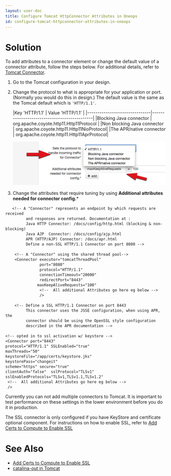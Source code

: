 ```yaml
---
layout: user-doc
title: Configure Tomcat HttpConnector Attributes in Oneops
id: configure-tomcat-httpconnector-attributes-in-oneops
---
```


# Solution

To add attributes to a connector element or change the default value of a connector attribute, follow the steps below. For additional details, refer to <a href="http://tomcat.apache.org/tomcat-7.0-doc/config/http.html" target="_blank">Tomcat Connector</a>.


1. Go to the Tomcat configuration in your design.
2. Change the protocol to what is appropriate for your application or port. (Normally you would do this in design.) The default value is the same as the Tomcat default which is `'HTTP/1.1'`.

    |Key 'HTTP/1.1'                 | Value 'HTTP/1.1'                            |
|-------------------------------|---------------------------------------------|
|Blocking Java connector        |   org.apache.coyote.http11.Http11Protocol   |
|Non blocking Java connector    |   org.apache.coyote.http11.Http11NioProtocol|
|The APR/native connector       |   org.apache.coyote.http11.Http11AprProtocol|

    ![Security Group](/assets/docs/local/images/tomcat-attributes.png)

3. Change the attributes that require tuning by using **Additional attributes needed for connector config.***

```
   <!-- A "Connector" represents an endpoint by which requests are received
         and responses are returned. Documentation at :
         Java HTTP Connector: /docs/config/http.html (blocking & non-blocking)
         Java AJP  Connector: /docs/config/ajp.html
         APR (HTTP/AJP) Connector: /docs/apr.html
         Define a non-SSL HTTP/1.1 Connector on port 8080 -->

    <!-- A "Connector" using the shared thread pool-->
    <Connector executor="tomcatThreadPool"
               port="8080"
               protocol="HTTP/1.1"
               connectionTimeout="20000"
               redirectPort="8443"
              maxKeepAliveRequests="100"
               <!--  All additional Attributes go here eg below -->
               />

    <!-- Define a SSL HTTP/1.1 Connector on port 8443
         This connector uses the JSSE configuration, when using APR, the
         connector should be using the OpenSSL style configuration
         described in the APR documentation -->

<!-- opted in to ssl activation w/ keystore -->
<Connector port="8443"
protocol="HTTP/1.1" SSLEnabled="true"
maxThreads="50"
keystoreFile="/app/certs/keystore.jks"
keystorePass="changeit"
scheme="https" secure="true"
clientAuth="false"  sslProtocol="TLSv1" sslEnabledProtocols="TLSv1,TLSv1.1,TLSv1.2"
 <!--  All additional Attributes go here eg below -->
 />
```

Currently you can not add multiple connectors to Tomcat. It is important to test performance on these settings in the lower environment before you do it in production.

The SSL connector is only configured if you have KeyStore and certificate optional component. For instructions on how to enable SSL, refer to <a href="/user/howto/add-certs-to-compute-to-enable-ssl.html">Add Certs to Compute to Enable SSL</a>

# See Also

* <a href="/user/howto/add-certs-to-compute-to-enable-ssl.html">Add Certs to Compute to Enable SSL</a>
* <a href="/user/references/catalina-out-in-tomcat.html">catalina-out in Tomcat</a>
